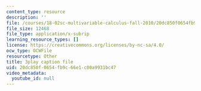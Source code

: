 ```yaml
---
content_type: resource
description: ''
file: /courses/18-02sc-multivariable-calculus-fall-2010/20dc850f0654fb9c66e1c00a9931bc47_u9YrIxLZJ6s.srt
file_size: 12468
file_type: application/x-subrip
learning_resource_types: []
license: https://creativecommons.org/licenses/by-nc-sa/4.0/
ocw_type: OCWFile
resourcetype: Other
title: 3play caption file
uid: 20dc850f-0654-fb9c-66e1-c00a9931bc47
video_metadata:
  youtube_id: null
---
```


